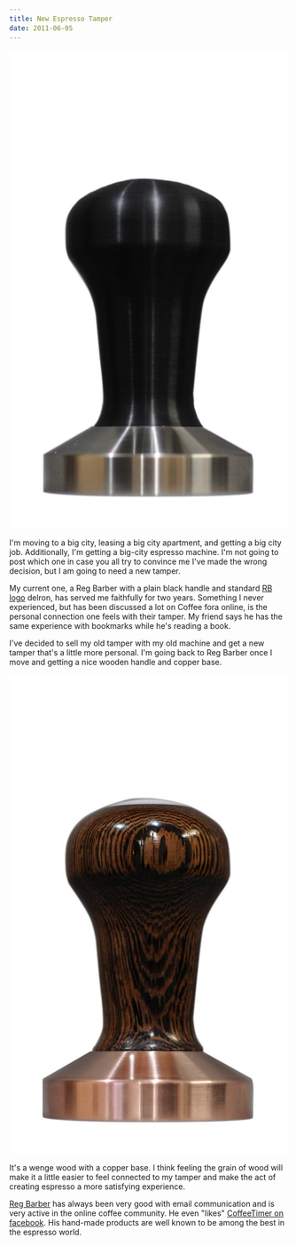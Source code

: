 ```yaml
---
title: New Espresso Tamper
date: 2011-06-05
---
```


![](B5A03B15D5BA41D188B9E7AEB0E479E0.jpg)

I'm moving to a big city, leasing a big city apartment, and getting a big city job. Additionally, I'm getting a big-city espresso machine. I'm not going to post which one in case you all try to convince me I've made the wrong decision, but I am going to need a new tamper.

My current one, a Reg Barber with a plain black handle and standard [RB logo](http://www.seattlecoffeegear.com/v/vspfiles/assets/images/reg180.gif) delron, has served me faithfully for two years. Something I never experienced, but has been discussed a lot on Coffee fora online, is the personal connection one feels with their tamper. My friend says he has the same experience with bookmarks while he's reading a book.

I've decided to sell my old tamper with my old machine and get a new tamper that's a little more personal. I'm going back to Reg Barber once I move and getting a nice wooden handle and copper base.

![](C246C672A7954F439D2FCF1BEA31887A.jpg)

It's a wenge wood with a copper base. I think feeling the grain of wood will make it a little easier to feel connected to my tamper and make the act of creating espresso a more satisfying experience.

[Reg Barber](http://www.coffeetamper.com/store/pc/home.asp) has always been very good with email communication and is very active in the online coffee community. He even "likes" [CoffeeTimer on facebook](https://www.facebook.com/pages/Coffee-Timer/380859466680). His hand-made products are well known to be among the best in the espresso world.
